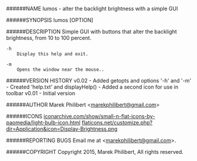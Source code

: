 ######NAME
	lumos - alter the backlight brightness with a simple GUI

######SYNOPSIS
	lumos [OPTION]

######DESCRIPTION
	Simple GUI with buttons that alter the backlight brightness, from 10 to 100 percent.

	-h
		Display this help and exit.

	-m
		Opens the window near the mouse..
	
######VERSION HISTORY
	v0.02
		- Added getopts and options '-h' and '-m'
		- Created 'help.txt' and displayHelp()
		- Added a second icon for use in toolbar
	v0.01
		- Initial version

######AUTHOR
	Marek Philibert <[marekphilibert@gmail.com](mailto:marekphilibert@gmail.com)>
	
######ICONS
	[iconarchive.com/show/small-n-flat-icons-by-paomedia/light-bulb-icon.html](http://iconarchive.com/show/small-n-flat-icons-by-paomedia/light-bulb-icon.html)
	[flaticons.net/customize.php?dir=Application&icon=Display-Brightness.png](http://flaticons.net/customize.php?dir=Application&icon=Display-Brightness.png)

######REPORTING BUGS
	Email me at <[marekphilibert@gmail.com](mailto:marekphilibert@gmail.com)>.

######COPYRIGHT
	Copyright 2015, Marek Philibert, All rights reserved.
